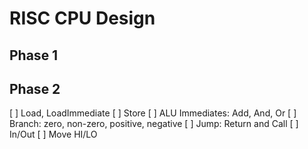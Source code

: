 # RISC CPU Design

## Phase 1

## Phase 2
[ ] Load, LoadImmediate
[ ] Store
[ ] ALU Immediates: Add, And, Or
[ ] Branch: zero, non-zero, positive, negative
[ ] Jump: Return and Call
[ ] In/Out
[ ] Move HI/LO 
